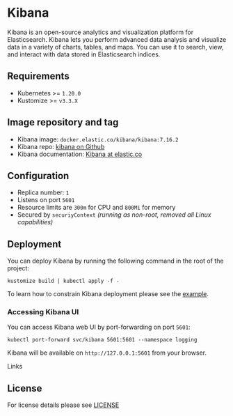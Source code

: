 # Kibana

<!-- <KFD-DOCS> -->

Kibana is an open-source analytics and visualization platform for Elasticsearch.
Kibana lets you perform advanced data analysis and visualize data in a variety
of charts, tables, and maps. You can use it to search, view, and interact with data
stored in Elasticsearch indices.

## Requirements

- Kubernetes >= `1.20.0`
- Kustomize >= `v3.3.X`

## Image repository and tag

* Kibana image: `docker.elastic.co/kibana/kibana:7.16.2`
* Kibana repo: [kibana on Github][kibana-github]
* Kibana documentation: [Kibana at elastic.co][kibana-doc]

## Configuration

- Replica number: `1`
- Listens on port `5601`
- Resource limits are `300m` for CPU and `800Mi` for memory
- Secured by `securiyContext` *(running as non-root, removed all Linux capabilities)*

## Deployment

You can deploy Kibana by running the following command in the root of the project:

```shell
kustomize build | kubectl apply -f -
```

To learn how to constrain Kibana deployment please see the
[example](../../examples/kibana-node-selector).

### Accessing Kibana UI

You can access Kibana web UI by port-forwarding on port `5601`:

```shell
kubectl port-forward svc/kibana 5601:5601 --namespace logging
```

Kibana will be available on `http://127.0.0.1:5601` from your browser.

Links

[kibana-doc]: https://www.elastic.co/guide/en/kibana/7.16/index.html
[kibana-github]: https://github.com/elastic/kibana

<!-- </KFD-DOCS> -->

## License

For license details please see [LICENSE](../../LICENSE)
